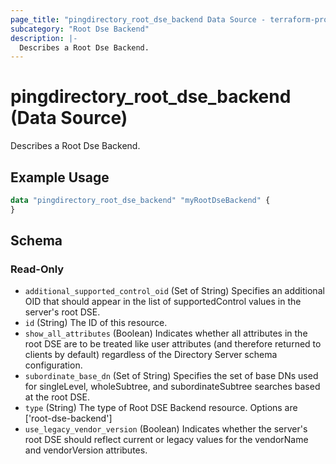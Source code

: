 ```yaml
---
page_title: "pingdirectory_root_dse_backend Data Source - terraform-provider-pingdirectory"
subcategory: "Root Dse Backend"
description: |-
  Describes a Root Dse Backend.
---
```


# pingdirectory_root_dse_backend (Data Source)

Describes a Root Dse Backend.

## Example Usage

```terraform
data "pingdirectory_root_dse_backend" "myRootDseBackend" {
}
```

<!-- schema generated by tfplugindocs -->
## Schema

### Read-Only

- `additional_supported_control_oid` (Set of String) Specifies an additional OID that should appear in the list of supportedControl values in the server's root DSE.
- `id` (String) The ID of this resource.
- `show_all_attributes` (Boolean) Indicates whether all attributes in the root DSE are to be treated like user attributes (and therefore returned to clients by default) regardless of the Directory Server schema configuration.
- `subordinate_base_dn` (Set of String) Specifies the set of base DNs used for singleLevel, wholeSubtree, and subordinateSubtree searches based at the root DSE.
- `type` (String) The type of Root DSE Backend resource. Options are ['root-dse-backend']
- `use_legacy_vendor_version` (Boolean) Indicates whether the server's root DSE should reflect current or legacy values for the vendorName and vendorVersion attributes.

